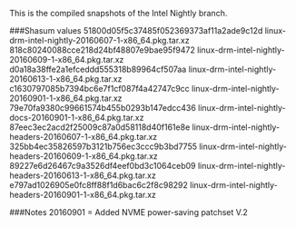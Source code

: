 This is the compiled snapshots of the Intel Nightly branch.  

###Shasum values
51800d05f5c37485f052369373af11a2ade9c12d  linux-drm-intel-nightly-20160607-1-x86_64.pkg.tar.xz
818c80240088cce218d24bf48807e9bae95f9472  linux-drm-intel-nightly-20160609-1-x86_64.pkg.tar.xz
d0a18a38ffe2a1efceddd555318b89964cf507aa  linux-drm-intel-nightly-20160613-1-x86_64.pkg.tar.xz
c1630797085b7394bc6e7f1cf087f4a42747c9cc  linux-drm-intel-nightly-20160901-1-x86_64.pkg.tar.xz
79e70fa9380c99661574b455b0293b147edcc436  linux-drm-intel-nightly-docs-20160901-1-x86_64.pkg.tar.xz
87eec3ec2acd2f25009c87a0d58118d40f161e8e  linux-drm-intel-nightly-headers-20160607-1-x86_64.pkg.tar.xz
325bb4ec35826597b3121b756ec3ccc9b3bd7755  linux-drm-intel-nightly-headers-20160609-1-x86_64.pkg.tar.xz
89227e6d26467c9a3526df4eef0bd3c1064ceb09  linux-drm-intel-nightly-headers-20160613-1-x86_64.pkg.tar.xz
e797ad1026905e0fc8ff88f1d6bac6c2f8c98292  linux-drm-intel-nightly-headers-20160901-1-x86_64.pkg.tar.xz


###Notes
20160901 = Added NVME power-saving patchset V.2

